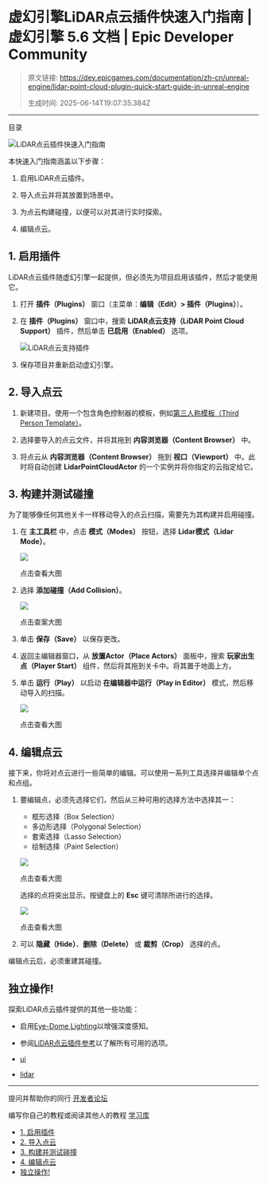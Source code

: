 # 虚幻引擎LiDAR点云插件快速入门指南 | 虚幻引擎 5.6 文档 | Epic Developer Community

> 原文链接: https://dev.epicgames.com/documentation/zh-cn/unreal-engine/lidar-point-cloud-plugin-quick-start-guide-in-unreal-engine
> 
> 生成时间: 2025-06-14T19:07:35.384Z

---

目录

![LiDAR点云插件快速入门指南](https://dev.epicgames.com/community/api/documentation/image/a9f0e8a3-5c08-48fc-ab1d-1988d07d6a84?resizing_type=fill&width=1920&height=335)

本快速入门指南涵盖以下步骤：

1.  启用LiDAR点云插件。
    
2.  导入点云并将其放置到场景中。
    
3.  为点云构建碰撞，以便可以对其进行实时探索。
    
4.  编辑点云。
    

## 1\. 启用插件

LiDAR点云插件随虚幻引擎一起提供，但必须先为项目启用该插件，然后才能使用它。

1.  打开 **插件（Plugins）** 窗口（主菜单：**编辑（Edit）> 插件（Plugins）**）。
    
2.  在 **插件（Plugins）** 窗口中，搜索 **LiDAR点云支持（LiDAR Point Cloud Support）** 插件，然后单击 **已启用（Enabled）** 选项。
    
    ![LiDAR点云支持插件](https://d1iv7db44yhgxn.cloudfront.net/documentation/images/bc8b12d6-d342-4364-a1a2-3c665368a1af/ue5-1_01-lidar-point-cloud-support-plugin.png "LiDAR Point Cloud Support plugin")
3.  保存项目并重新启动虚幻引擎。
    

## 2\. 导入点云

1.  新建项目。使用一个包含角色控制器的模板，例如[第三人称模板（Third Person Template）](/documentation/zh-cn/unreal-engine/third-person-template-in-unreal-engine)。
    
2.  选择要导入的点云文件，并将其拖到 **内容浏览器（Content Browser）** 中。
    
3.  将点云从 **内容浏览器（Content Browser）** 拖到 **视口（Viewport）** 中。此时将自动创建 **LidarPointCloudActor** 的一个实例并将你指定的云指定给它。
    

## 3\. 构建并测试碰撞

为了能够像任何其他关卡一样移动导入的点云扫描，需要先为其构建并启用碰撞。

1.  在 **主工具栏** 中，点击 **模式（Modes）** 按钮，选择 **Lidar模式（Lidar Mode）**。
    
    [![](https://d1iv7db44yhgxn.cloudfront.net/documentation/images/4544ca4d-15fd-4d7c-8aa0-3798d621ed64/ue5-1_02-lidar-mode.png)](https://d1iv7db44yhgxn.cloudfront.net/documentation/images/4544ca4d-15fd-4d7c-8aa0-3798d621ed64/ue5-1_02-lidar-mode.png)
    
    点击查看大图
    
2.  选择 **添加碰撞（Add Collision）**。
    
    [![](https://d1iv7db44yhgxn.cloudfront.net/documentation/images/1f01fb9d-95cc-4be8-b904-17bf85982f3d/ue5-1_03-add-collision.png)](https://d1iv7db44yhgxn.cloudfront.net/documentation/images/1f01fb9d-95cc-4be8-b904-17bf85982f3d/ue5-1_03-add-collision.png)
    
    点击查案大图
    
3.  单击 **保存（Save）** 以保存更改。
    
4.  返回主编辑器窗口，从 **放置Actor（Place Actors）** 面板中，搜索 **玩家出生点（Player Start）** 组件，然后将其拖到关卡中。将其置于地面上方。
    
5.  单击 **运行（Play）** 以启动 **在编辑器中运行（Play in Editor）** 模式，然后移动导入的扫描。
    
    [![](https://d1iv7db44yhgxn.cloudfront.net/documentation/images/c6d5a976-2cfa-4c6d-9d97-3eb424703faa/ue5-1_04-quickstart-result.png)](https://d1iv7db44yhgxn.cloudfront.net/documentation/images/c6d5a976-2cfa-4c6d-9d97-3eb424703faa/ue5-1_04-quickstart-result.png)
    
    点击查看大图
    

## 4\. 编辑点云

接下来，你将对点云进行一些简单的编辑。可以使用一系列工具选择并编辑单个点和点组。

1.  要编辑点，必须先选择它们，然后从三种可用的选择方法中选择其一：
    
    -   框形选择（Box Selection）
    -   多边形选择（Polygonal Selection）
    -   套索选择（Lasso Selection）
    -   绘制选择（Paint Selection）
    
    [![](https://d1iv7db44yhgxn.cloudfront.net/documentation/images/85835021-3c45-4c71-a0ae-06898c12a81b/ue5-1_05-selection-methods.png)](https://d1iv7db44yhgxn.cloudfront.net/documentation/images/85835021-3c45-4c71-a0ae-06898c12a81b/ue5-1_05-selection-methods.png)
    
    点击查看大图
    
    选择的点将突出显示。按键盘上的 **Esc** 键可清除所进行的选择。
    
    [![](https://d1iv7db44yhgxn.cloudfront.net/documentation/images/716cb9e6-d51f-4fdb-a2c8-f34849cc0812/ue5-1_06-selected-points.png)](https://d1iv7db44yhgxn.cloudfront.net/documentation/images/716cb9e6-d51f-4fdb-a2c8-f34849cc0812/ue5-1_06-selected-points.png)
    
    点击查看大图
    
2.  可以 **隐藏（Hide）**、**删除（Delete）** 或 **裁剪（Crop）** 选择的点。
    

编辑点云后，必须重建其碰撞。

## 独立操作!

探索LiDAR点云插件提供的其他一些功能：

-   启用[Eye-Dome Lighting](/documentation/zh-cn/unreal-engine/eye-dome-lighting-mode-for-point-clouds-in-unreal-engine)以增强深度感知。
    
-   参阅[LiDAR点云插件参考](/documentation/zh-cn/unreal-engine/lidar-point-cloud-plugin-reference)以了解所有可用的选项。
    

-   [ui](https://dev.epicgames.com/community/search?query=ui)
-   [lidar](https://dev.epicgames.com/community/search?query=lidar)

* * *

提问并帮助你的同行 [开发者论坛](https://forums.unrealengine.com/categories?tag=unreal-engine)

编写你自己的教程或阅读其他人的教程 [学习库](https://dev.epicgames.com/community/unreal-engine/learning)

-   [1\. 启用插件](/documentation/zh-cn/unreal-engine/lidar-point-cloud-plugin-quick-start-guide-in-unreal-engine#1%E5%90%AF%E7%94%A8%E6%8F%92%E4%BB%B6)
-   [2\. 导入点云](/documentation/zh-cn/unreal-engine/lidar-point-cloud-plugin-quick-start-guide-in-unreal-engine#2%E5%AF%BC%E5%85%A5%E7%82%B9%E4%BA%91)
-   [3\. 构建并测试碰撞](/documentation/zh-cn/unreal-engine/lidar-point-cloud-plugin-quick-start-guide-in-unreal-engine#3%E6%9E%84%E5%BB%BA%E5%B9%B6%E6%B5%8B%E8%AF%95%E7%A2%B0%E6%92%9E)
-   [4\. 编辑点云](/documentation/zh-cn/unreal-engine/lidar-point-cloud-plugin-quick-start-guide-in-unreal-engine#4%E7%BC%96%E8%BE%91%E7%82%B9%E4%BA%91)
-   [独立操作!](/documentation/zh-cn/unreal-engine/lidar-point-cloud-plugin-quick-start-guide-in-unreal-engine#%E7%8B%AC%E7%AB%8B%E6%93%8D%E4%BD%9C!)
